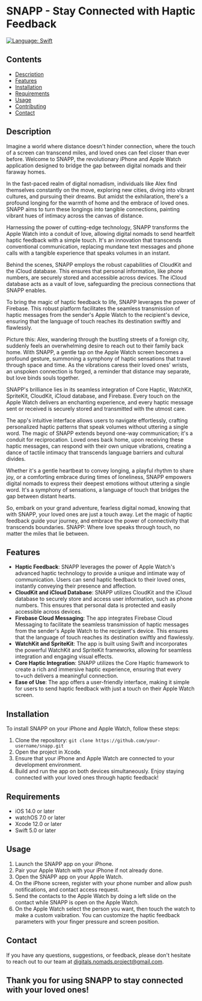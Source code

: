 # SNAPP - Stay Connected with Haptic Feedback 
  [![Language: Swift](https://img.shields.io/badge/lang-Swift-yellow.svg?style=flat)](https://developer.apple.com/swift/)
  
 ## Contents
- [Description](#description)
- [Features](#features)
- [Installation](#installation)
- [Requirements](#requirements)
- [Usage](#usage)
- [Contributing](#contributing)
- [Contact](#contact)

## Description
Imagine a world where distance doesn't hinder connection, where the touch of a screen can transcend miles, and loved ones can feel closer than ever before. Welcome to SNAPP, the revolutionary iPhone and Apple Watch application designed to bridge the gap between digital nomads and their faraway homes.

In the fast-paced realm of digital nomadism, individuals like Alex find themselves constantly on the move, exploring new cities, diving into vibrant cultures, and pursuing their dreams. But amidst the exhilaration, there's a profound longing for the warmth of home and the embrace of loved ones. SNAPP aims to turn these longings into tangible connections, painting vibrant hues of intimacy across the canvas of distance.

Harnessing the power of cutting-edge technology, SNAPP transforms the Apple Watch into a conduit of love, allowing digital nomads to send heartfelt haptic feedback with a simple touch. It's an innovation that transcends conventional communication, replacing mundane text messages and phone calls with a tangible experience that speaks volumes in an instant.

Behind the scenes, SNAPP employs the robust capabilities of CloudKit and the iCloud database. This ensures that personal information, like phone numbers, are securely stored and accessible across devices. The iCloud database acts as a vault of love, safeguarding the precious connections that SNAPP enables.

To bring the magic of haptic feedback to life, SNAPP leverages the power of Firebase. This robust platform facilitates the seamless transmission of haptic messages from the sender's Apple Watch to the recipient's device, ensuring that the language of touch reaches its destination swiftly and flawlessly.

Picture this: Alex, wandering through the bustling streets of a foreign city, suddenly feels an overwhelming desire to reach out to their family back home. With SNAPP, a gentle tap on the Apple Watch screen becomes a profound gesture, summoning a symphony of haptic sensations that travel through space and time. As the vibrations caress their loved ones' wrists, an unspoken connection is forged, a reminder that distance may separate, but love binds souls together.

SNAPP's brilliance lies in its seamless integration of Core Haptic, WatchKit, SpriteKit, CloudKit, iCloud database, and Firebase. Every touch on the Apple Watch delivers an enchanting experience, and every haptic message sent or received is securely stored and transmitted with the utmost care.

The app's intuitive interface allows users to navigate effortlessly, crafting personalized haptic patterns that speak volumes without uttering a single word. The magic of SNAPP extends beyond one-way communication; it's a conduit for reciprocation. Loved ones back home, upon receiving these haptic messages, can respond with their own unique vibrations, creating a dance of tactile intimacy that transcends language barriers and cultural divides.

Whether it's a gentle heartbeat to convey longing, a playful rhythm to share joy, or a comforting embrace during times of loneliness, SNAPP empowers digital nomads to express their deepest emotions without uttering a single word. It's a symphony of sensations, a language of touch that bridges the gap between distant hearts.

So, embark on your grand adventure, fearless digital nomad, knowing that with SNAPP, your loved ones are just a touch away. Let the magic of haptic feedback guide your journey, and embrace the power of connectivity that transcends boundaries. SNAPP: Where love speaks through touch, no matter the miles that lie between.
## Features
- **Haptic Feedback**: SNAPP leverages the power of Apple Watch's advanced haptic technology to provide a unique and intimate way of communication. Users can send haptic feedback to their loved ones, instantly conveying their presence and affection.
- **CloudKit and iCloud Database**: SNAPP utilizes CloudKit and the iCloud database to securely store and access user information, such as phone numbers. This ensures that personal data is protected and easily accessible across devices.
- **Firebase Cloud Messaging**: The app integrates Firebase Cloud Messaging to facilitate the seamless transmission of haptic messages from the sender's Apple Watch to the recipient's device. This ensures that the language of touch reaches its destination swiftly and flawlessly.
- **WatchKit and SpriteKit**: The app is built using Swift and incorporates the powerful WatchKit and SpriteKit frameworks, allowing for seamless integration and engaging visual effects.
- **Core Haptic Integration**: SNAPP utilizes the Core Haptic framework to create a rich and immersive haptic experience, ensuring that every to+uch delivers a meaningful connection.
- **Ease of Use**: The app offers a user-friendly interface, making it simple for users to send haptic feedback with just a touch on their Apple Watch screen.
## Installation
To install SNAPP on your iPhone and Apple Watch, follow these steps:
1. Clone the repository: ``` git clone https://github.com/your-username/snapp.git ```
2. Open the project in Xcode.
3. Ensure that your iPhone and Apple Watch are connected to your development environment.
4. Build and run the app on both devices simultaneously.
Enjoy staying connected with your loved ones through haptic feedback!
## Requirements
- iOS 14.0 or later
- watchOS 7.0 or later
- Xcode 12.0 or later
- Swift 5.0 or later
## Usage
1. Launch the SNAPP app on your iPhone.
2. Pair your Apple Watch with your iPhone if not already done.
3. Open the SNAPP app on your Apple Watch.
4. On the iPhone screen, register with your phone number and allow push notifications, and contact access request.
5. Send the contacts to the Apple Watch by doing a left slide on the contact while SNAPP is open on the Apple Watch. 
6. On the Apple Watch select the person you want, then touch the watch to make a custom vaibration.
You can customize the haptic feedback parameters with your finger pressure and screen position.
## Contact
If you have any questions, suggestions, or feedback, please don't hesitate to reach out to our team at digitals.nomads.project@gmail.com.

## Thank you for using SNAPP to stay connected with your loved ones!


